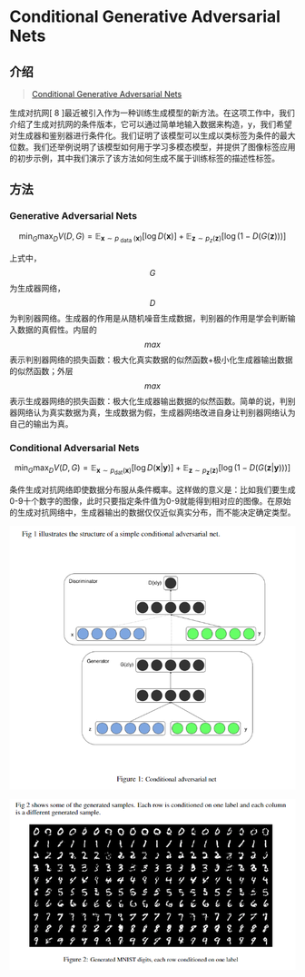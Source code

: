 # Conditional Generative Adversarial Nets

## 介绍

> [Conditional Generative Adversarial Nets](https://arxiv.org/abs/1411.1784)

生成对抗网\[ 8 \]最近被引入作为一种训练生成模型的新方法。在这项工作中，我们介绍了生成对抗网的条件版本，它可以通过简单地输入数据来构造，y，我们希望对生成器和鉴别器进行条件化。我们证明了该模型可以生成以类标签为条件的最大位数。我们还举例说明了该模型如何用于学习多模态模型，并提供了图像标签应用的初步示例，其中我们演示了该方法如何生成不属于训练标签的描述性标签。

## 方法

### Generative Adversarial Nets

$$
\min _{G} \max _{D} V(D, G)=\mathbb{E}_{\boldsymbol{x} \sim p_{\text { data }}(\boldsymbol{x})}[\log D(\boldsymbol{x})]+\mathbb{E}_{\boldsymbol{z} \sim p_{z}(\boldsymbol{z})}[\log (1-D(G(\boldsymbol{z})))]
$$

上式中， $$G$$ 为生成器网络， $$D$$ 为判别器网络。生成器的作用是从随机噪音生成数据，判别器的作用是学会判断输入数据的真假性。内层的 $$max$$ 表示判别器网络的损失函数：极大化真实数据的似然函数+极小化生成器输出数据的似然函数；外层 $$max$$ 表示生成器网络的损失函数：极大化生成器输出数据的似然函数。简单的说，判别器网络认为真实数据为真，生成数据为假，生成器网络改进自身让判别器网络认为自己的输出为真。

### Conditional Adversarial Nets

$$
\min _{G} \max _{D} V(D, G)=\mathbb{E}_{\boldsymbol{x} \sim p_{\operatorname{dat}}(\boldsymbol{x})}[\log D(\boldsymbol{x} | \boldsymbol{y})]+\mathbb{E}_{\boldsymbol{z} \sim p_{\boldsymbol{z}}(\boldsymbol{z})}[\log (1-D(G(\boldsymbol{z} | \boldsymbol{y})))]
$$

条件生成对抗网络即使数据分布服从条件概率。这样做的意义是：比如我们要生成0-9十个数字的图像，此时只要指定条件值为0-9就能得到相对应的图像。在原始的生成对抗网络中，生成器输出的数据仅仅近似真实分布，而不能决定确定类型。

![](../../.gitbook/assets/image%20%2872%29.png)

![](../../.gitbook/assets/image%20%2845%29.png)

